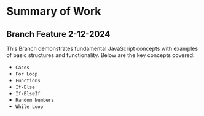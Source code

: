 # Summary of Work 

## Branch Feature 2-12-2024
This Branch demonstrates fundamental JavaScript concepts with examples of basic structures and functionality. Below are the key concepts covered:

- `Cases`
- `For Loop`
- `Functions`
- `If-Else`
- `If-ElseIf`
- `Random Numbers`
- `While Loop`
